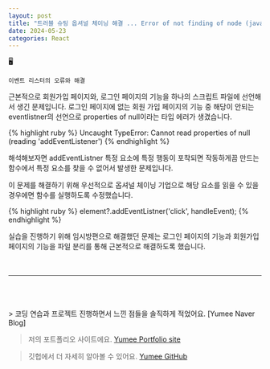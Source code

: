 ```yaml
---
layout: post
title: "트러블 슈팅 옵셔널 체이닝 해결 ... Error of not finding of node (javascript)"
date: 2024-05-23
categories: React
---
```


🖥️

`이벤트 리스터의 오류와 해결`

근본적으로 회원가입 페이지와, 로그인 페이지의 기능을 하나의 스크립트 파일에 선언해서 생긴 문제입니다.
로그인 페이지에 없는 회원 가입 페이지의 기능 중 해당이 안되는 eventlistner의 선언으로 properties of null이라는
타입 에러가 생겼습니다.

{% highlight ruby %}
Uncaught TypeError: Cannot read properties of null (reading 'addEventListener')
{% endhighlight %}

해석해보자면 addEventListner 특정 요소에 특정 행동이 포착되면 작동하게끔 만드는 함수에서
특정 요소를 찾을 수 없어서 발생한 문제입니다.

이 문제를 해결하기 위해 우선적으로 옵셔널 체이닝 기업으로 해당 요소를 읽을 수 있을 경우에면
함수를 실행하도록 수정했습니다.

{% highlight ruby %}
element?.addEventListner('click', handleEvent);
{% endhighlight %}

실습을 진행하기 위해 임시방편으로 해결했던 문제는 로그인 페이지의 기능과
회원가입 페이지의 기능을 파일 분리를 통해 근본적으로 해결하도록 했습니다.
<br/>
<br/>
<br/>

---

<br/>
<br/>
<br/>
> 코딩 연습과 프로젝트 진행하면서 느낀 점들을 솔직하게 적었어요. [Yumee Naver Blog]

> 저의 포트폴리오 사이트에요. [Yumee Portfolio site]

> 깃헙에서 더 자세히 알아볼 수 있어요. [Yumee GitHub]

[Yumee Naver Blog]: https://blog.naver.com/hello_world_yum
[Yumee Portfolio site]: https://github.com/jekyll/jekyll
[Yumee GitHub]: https://github.com/yumi-kim-0827

